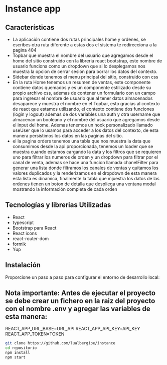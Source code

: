 # Instance app


## Características

- La aplicación contiene dos rutas principales home y ordenes, se escribes otra ruta diferente a estas dos el sistema te redirecciona a la pagina 404
- Topbar que muestra el nombre del usuario que agregamos desde el home del sitio construido con la libreria react bootstrap, este nombre de usuario funciona como un dropdown que si lo desplegamos nos muestra la opcion de cerrar sesión para borrar los datos del contexto.
- Sidebar donde tenemos el menu principal del sitio, construido con css
- En la ruta Home tenemos un resumen de ventas, este componente contiene datos quemados y es un componente estilizado desde su propio archivo css, ademas de contener un formulario con un campo para ingresar el nombre de usuario que al tener datos almacenados desaparece y muestra el nombre en el Topbar, esto gracias al contexto de react que estamos utilizando, el contexto contiene dos funciones (login y logout) ademas de dos variables una auth y otra username que almacenan un booleano y el nombre del usuario que agregamos desde el input del home. Ademas tenemos un hook personalizado llamado useUser que lo usamos para acceder a los datos del contexto, de esta manera persistimos los datos en las paginas del sitio.
- el la pagina orders tenemos una tabla que nos muestra la data que consumimos desde la api proporcionada, tenemos un loader que se muestra cuando estamos cargando la data y los filtros que se requieren uno para filtrar los numeros de orden y un dropdown para filtrar por el canal de venta, ademas se hace una funcion llamada chanelFilter para generar una lista donde filtramos  los canales de ventas y quitamos los valores duplicados y la renderizamos en el dropdown de esta manera esta lista es dinamica, finalmente la tabla que mjuestra los datos de las ordenes tienen un boton de detalla que despliega una ventana modal mostrando la información completa de cada orden  

## Tecnologías y librerias Utilizadas


- React
- typescript
- Bootstrap para React
- React icons
- react-router-dom
- formik
- Yup

## Instalación

Proporcione un paso a paso para configurar el entorno de desarrollo local:

##  Nota importante: Antes de ejecutar el proyecto se debe crear un fichero en la raiz del proyecto con el nombre .env y agregar las variables de esta manera:

REACT_APP_URL_BASE=URL_API
REACT_APP_API_KEY=API_KEY
REACT_APP_TOKEN=TOKEN

```bash
git clone https://github.com/lualbergipe/instance
cd repositorio
npm install
npm start